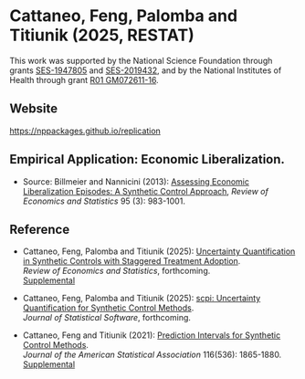 # Cattaneo, Feng, Palomba and Titiunik (2025, RESTAT)

This work was supported by the National Science Foundation through grants [SES-1947805](https://www.nsf.gov/awardsearch/showAward?AWD_ID=1947805) and [SES-2019432](https://www.nsf.gov/awardsearch/showAward?AWD_ID=2019432), and by the National Institutes of Health through grant [R01 GM072611-16](https://reporter.nih.gov/project-details/10093056).

## Website 

https://nppackages.github.io/replication

## Empirical Application: Economic Liberalization.

- Source: Billmeier and Nannicini (2013): [Assessing Economic Liberalization Episodes: A Synthetic Control Approach](https://doi.org/10.1162/REST_a_00324), _Review of Economics and Statistics_ 95 (3): 983-1001.


## Reference

- Cattaneo, Feng, Palomba and Titiunik (2025): [Uncertainty Quantification in Synthetic Controls with Staggered Treatment Adoption](https://nppackages.github.io/references/Cattaneo-Feng-Palomba-Titiunik_2025_RESTAT.pdf).<br>
_Review of Economics and Statistics_, forthcoming.<br>
[Supplemental](https://nppackages.github.io/references/Cattaneo-Feng-Palomba-Titiunik_2025_RESTAT--Supplement.pdf)<br>

- Cattaneo, Feng, Palomba and Titiunik (2025): [scpi: Uncertainty Quantification for Synthetic Control Methods](https://nppackages.github.io/references/Cattaneo-Feng-Palomba-Titiunik_2025_JSS.pdf).<br>
_Journal of Statistical Software_, forthcoming.

- Cattaneo, Feng and Titiunik (2021): [Prediction Intervals for Synthetic Control Methods](https://nppackages.github.io/references/Cattaneo-Feng-Titiunik_2021_JASA.pdf).<br>
_Journal of the American Statistical Association_ 116(536): 1865-1880.<br>
[Supplemental](https://nppackages.github.io/references/Cattaneo-Feng-Titiunik_2021_JASA--Supplement.pdf)<br>
<br><br>
